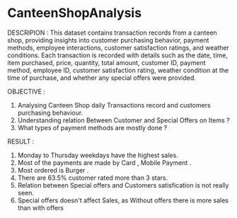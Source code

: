 # CanteenShopAnalysis

DESCRIPION :
This dataset contains transaction records from a canteen shop, providing insights into customer purchasing behavior, payment methods, employee interactions, customer satisfaction ratings, and weather conditions. Each transaction is recorded with details such as the date, time, item purchased, price, quantity, total amount, customer ID, payment method, employee ID, customer satisfaction rating, weather condition at the time of purchase, and whether any special offers were provided.

OBJECTIVE : 
1. Analysing Canteen Shop daily Transactions record and customers purchasing behaviour.
2. Understanding relation Between Customer and Special Offers on Items ?
3. What types of payment methods are mostly done ?


RESULT :

1. Monday to Thursday weekdays  have the highest sales.
2. Most of the payments are made by Card , Mobile Payment .
3. Most ordered is Burger .
4. There are 63.5% customer rated more than 3 stars.
5. Relation between Special offers and Customers satisfication is not really seen.
6. Special offers  doesn't affect Sales, as Without offers there is more sales than with offers
   
